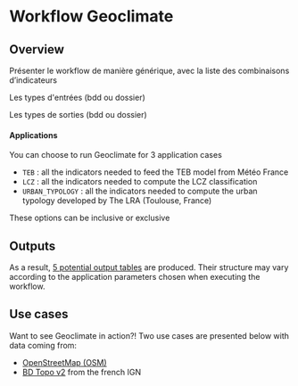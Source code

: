 # Workflow Geoclimate

## Overview

Présenter le workflow de manière générique, avec la liste des combinaisons d’indicateurs 

Les types d'entrées (bdd ou dossier)

Les types de sorties (bdd ou dossier)



#### Applications

You can choose to run Geoclimate for 3 application cases

- `TEB` : all the indicators needed to feed the TEB model from Météo France
- `LCZ` : all the indicators needed to compute the LCZ classification
- `URBAN_TYPOLOGY` : all the indicators needed to compute the urban typology developed by The LRA (Toulouse, France)

These options can be inclusive or exclusive


## Outputs

As a result, [5 potential output tables](./outputs.md) are produced. Their structure may vary according to the application parameters chosen when executing the workflow.





## Use cases

Want to see Geoclimate in action?! Two use cases are presented below with data coming from: 
- [OpenStreetMap (OSM)](./workflow/osm.md)
- [BD Topo v2](./workflow/bd_topo_v2.md) from the french IGN



